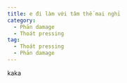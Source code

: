 ```yaml
---
title: e đi làm với tâm thế mai nghỉ
category:
  - Phản damage 
  - Thoát pressing
tag:
  - Thoát pressing
  - Phản damage 
---
```

kaka
